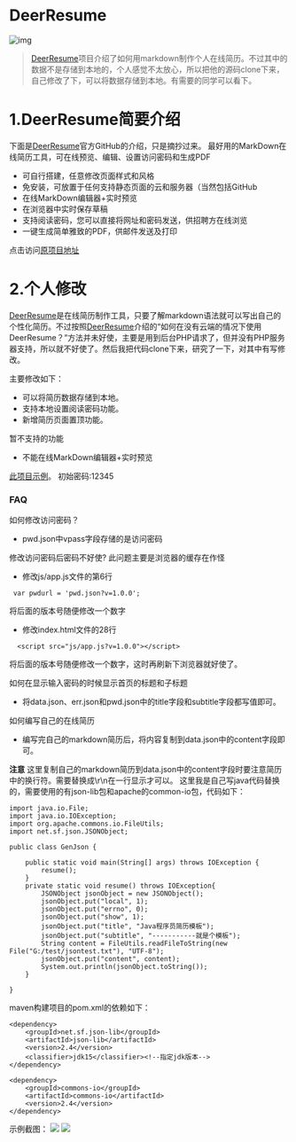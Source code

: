 DeerResume
==========

![img](http://www.jobdeer.com/img/rd.png)
> [DeerResume][3]项目介绍了如何用markdown制作个人在线简历。不过其中的数据不是存储到本地的，个人感觉不太放心，所以把他的源码clone下来，自己修改了下，可以将数据存储到本地。有需要的同学可以看下。

<!--more-->

# 1.DeerResume简要介绍
下面是[DeerResume][3]官方GitHub的介绍，只是摘抄过来。
最好用的MarkDown在线简历工具，可在线预览、编辑、设置访问密码和生成PDF

  - 可自行搭建，任意修改页面样式和风格
  - 免安装，可放置于任何支持静态页面的云和服务器（当然包括GitHub
  - 在线MarkDown编辑器+实时预览
  - 在浏览器中实时保存草稿
  - 支持阅读密码，您可以直接将网址和密码发送，供招聘方在线浏览
  - 一键生成简单雅致的PDF，供邮件发送及打印

 点击访问[原项目地址][3]


# 2.个人修改
[DeerResume][3]是在线简历制作工具，只要了解markdown语法就可以写出自己的个性化简历。不过按照[DeerResume][3]介绍的“如何在没有云端的情况下使用DeerResume？”方法并未好使，主要是用到后台PHP请求了，但并没有PHP服务器支持，所以就不好使了。然后我把代码clone下来，研究了一下，对其中有写修改。

主要修改如下：
- 可以将简历数据存储到本地。
- 支持本地设置阅读密码功能。
- 新增简历页面置顶功能。

暂不支持的功能
- 不能在线MarkDown编辑器+实时预览


[此项目示例](http://resumedemo.wiliam.me/)。
初始密码:12345





### FAQ

如何修改访问密码？
- pwd.json中vpass字段存储的是访问密码

修改访问密码后密码不好使?
此问题主要是浏览器的缓存在作怪
- 修改js/app.js文件的第6行
```
 var pwdurl = 'pwd.json?v=1.0.0';
```
将后面的版本号随便修改一个数字
- 修改index.html文件的28行
```
  <script src="js/app.js?v=1.0.0"></script>
```
将后面的版本号随便修改一个数字，这时再刷新下浏览器就好使了。

如何在显示输入密码的时候显示首页的标题和子标题
- 将data.json、err.json和pwd.json中的title字段和subtitle字段都写值即可。

如何编写自己的在线简历
- 编写完自己的markdown简历后，将内容复制到data.json中的content字段即可。

**注意**
这里复制自己的markdown简历到data.json中的content字段时要注意简历中的换行符。需要替换成\r\n在一行显示才可以。
这里我是自己写java代码替换的，需要使用的有json-lib包和apache的common-io包，代码如下：
```
import java.io.File;
import java.io.IOException;
import org.apache.commons.io.FileUtils;
import net.sf.json.JSONObject;

public class GenJson {

	public static void main(String[] args) throws IOException {
		resume();
	}
	private static void resume() throws IOException{
		JSONObject jsonObject = new JSONObject();
		jsonObject.put("local", 1);
		jsonObject.put("errno", 0);
		jsonObject.put("show", 1);
		jsonObject.put("title", "Java程序员简历模板");
		jsonObject.put("subtitle", "-----------就是个模板");
		String content = FileUtils.readFileToString(new File("G:/test/jsontest.txt"), "UTF-8");
		jsonObject.put("content", content);
		System.out.println(jsonObject.toString());
	}
	
}
```
maven构建项目的pom.xml的依赖如下：
```
<dependency>
	<groupId>net.sf.json-lib</groupId>
	<artifactId>json-lib</artifactId>
	<version>2.4</version>
	<classifier>jdk15</classifier><!--指定jdk版本-->  
</dependency>
		
<dependency>
	<groupId>commons-io</groupId>
	<artifactId>commons-io</artifactId>
	<version>2.4</version>
</dependency>

```

示例截图：
![][1]
![][2]

[1]:http://ofv7c2awe.bkt.clouddn.com/mima.jpg
[2]:http://ofv7c2awe.bkt.clouddn.com/DeerResumeSimple.jpg
[3]:https://github.com/geekcompany/DeerResume
